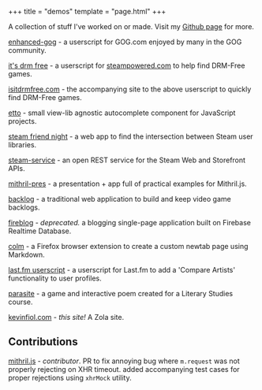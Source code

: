 +++
title = "demos"
template = "page.html"
+++

A collection of stuff I've worked on or made. Visit my [Github page](https://github.com/kevinfiol) for more.

[enhanced-gog](https://github.com/kevinfiol/enhanced-gog) - a userscript for GOG.com enjoyed by many in the GOG community.

[it's drm free](https://github.com/kevinfiol/its-drm-free) - a userscript for [steampowered.com](https://steampowered.com) to help find DRM-Free games.

[isitdrmfree.com](https://isitdrmfree.com) - the accompanying site to the above userscript to quickly find DRM-Free games.

[etto](https://github.com/kevinfiol/etto) - small view-lib agnostic autocomplete component for JavaScript projects.

[steam friend night](https://sfn.vercel.app) - a web app to find the intersection between Steam user libraries.

[steam-service](https://github.com/kevinfiol/steam-service) - an open REST service for the Steam Web and Storefront APIs.

[mithril-pres](https://mithril.netlify.app/) - a presentation + app full of practical examples for Mithril.js.

[backlog](https://backlog.sheev.net/) - a traditional web application to build and keep video game backlogs.

[fireblog](https://fireblog.vercel.app) - *deprecated.* a blogging single-page application built on Firebase Realtime Database.

[colm](https://addons.mozilla.org/en-US/firefox/addon/colm/) - a Firefox browser extension to create a custom newtab page using Markdown.

[last.fm userscript](https://gitlab.com/kevinfiol/lastfm-artists-userscript) - a userscript for Last.fm to add a 'Compare Artists' functionality to user profiles.

[parasite](https://keb.itch.io/parasite) - a game and interactive poem created for a Literary Studies course.

[kevinfiol.com](https://github.com/kevinfiol/kevinfiol.com) - *this site!* A Zola site.

## Contributions

[mithril.js](https://github.com/MithrilJS/mithril.js) - *contributor*. PR to fix annoying bug where `m.request` was not properly rejecting on XHR timeout. added accompanying test cases for proper rejections using `xhrMock` utility.
